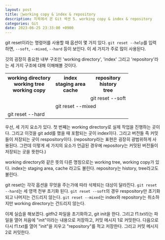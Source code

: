 ```yaml
---
layout: post
title: working copy & index & repository
description: 지옥에서 온 Git 섹션 5. working copy & index & repository
categories: Git
date: 2023-06-25 23:33:00 +0900
---
```

git reset이라는 명령어를 사용할 때 옵션이 몇 가지 있다. ```git reset --help```를 입력하면, ```--soft```, ```--mixed```, ```--hard``` 등이 보인다. 이 세 가지가 주로 많이 사용된다.

깃의 굉장히 중요한 내부 구조인 'working directory', 'index' 그리고 'repository'라는 세 가지 구조에 대해 이해해볼 것이다.

<table>
  <tr>
    <th>working directory<br>working tree<br>working copy</th>
    <th>index<br>staging area<br>cache</th>
    <th>repository<br>history<br>tree</th>
  </tr>
  <tr>
    <td></td>
    <td></td>
    <td>git reset --soft</td>
  </tr>
  <tr>
    <td></td>
    <td colspan="2" text-align="right">git reset --mixed</td>
  </tr>
  <tr>
    <td colspan="3" text-align="right">git reset --hard</td>
  </tr>
</table>

우선, 세 가지 요소가 있다. 첫 번째는 working directory로 실제 작업을 진행하는 곳이다. 그리고 이것을 git add를 했을 때 포함되는 곳이 index이다. 그리고 버전들 즉 커밋들이 저장되는 곳이 respository이다. (repository라는 표현은 굉장히 광범위하게 사용된다. 그런데 이렇게 세 가지의 요소가 언급된 경우에 repository는 커밋된 버전들이 저장되는 곳을 뜻한다.)

working directory와 같은 뜻의 다른 명칭으로는 working tree, working copy가 있다. index는 staging area, cache 라고도 불린다. repository는 history, tree라고도 불린다.

git reset는 각각 옵션을 무엇을 주는가에 따라 삭제되는 대상이 달라진다. ```git reset --hard```는 세 영역 전부 초기화 된다. ```git reset --soft```의 경우 respository만 초기화 되고 나머지는 건드리지 않는다. ```git reset --mixed```는 index와 repository는 취소하지만 working directory는 건드리지 않는다.

이제 실습을 해보겠다. gitfh2 파일을 초기화하고, git init을 한다. 그리고 f1.txt라는 파일을 열어 처음에 "init"이라는 내용으로 저장하고, 커밋 메시지 1로 커밋한다. 다음으로 다시 f1.txt를 열어 "init"을 지우고 "repository"를 적고 저장한다. 그리고 커밋 메시지 2로 커밋한다.

